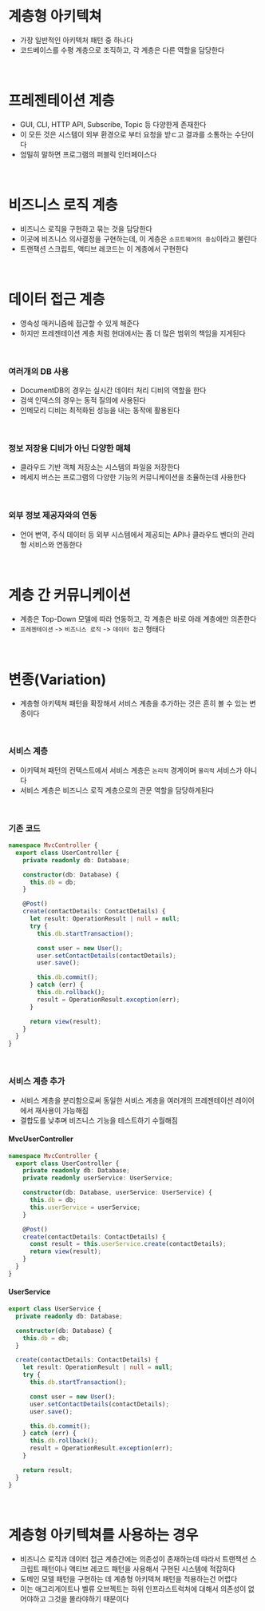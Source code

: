 # 계층형 아키텍쳐

- 가장 일반적인 아키텍처 패턴 중 하나다
- 코드베이스를 수평 계층으로 조직하고, 각 계층은 다른 역할을 담당한다

<br>

# 프레젠테이션 계층

- GUI, CLI, HTTP API, Subscribe, Topic 등 다양한게 존재한다
- 이 모든 것은 시스템이 외부 환경으로 부터 요청을 받ㄷ고 결과를 소통하는 수단이다
- 엄밀히 말하면 프로그램의 퍼블릭 인터페이스다

<br>

# 비즈니스 로직 계층

- 비즈니스 로직을 구현하고 묶는 것을 담당한다
- 이곳에 비즈니스 의사결정을 구현하는데, 이 게층은 `소프트웨어의 중심`이라고 불린다
- 트랜잭션 스크립트, 액티브 레코드는 이 계층에서 구현한다

<br>

# 데이터 접근 계층

- 영속성 매커니즘에 접근할 수 있게 해준다
- 하지만 프레젠테이션 계층 처럼 현대에서는 좀 더 많은 범위의 책임을 지게된다

<br>

### 여러개의 DB 사용

- DocumentDB의 경우는 실시간 데이터 처리 디비의 역할을 한다
- 검색 인덱스의 경우는 동적 질의에 사용된다
- 인메모리 디비는 최적화된 성능을 내는 동작에 활용된다

<br>

### 정보 저장용 디비가 아닌 다양한 매체

- 클라우드 기반 객체 저장소는 시스템의 파일을 저장한다
- 메세지 버스는 프로그램의 다양한 기능의 커뮤니케이션을 조율하는데 사용한다

<br>

### 외부 정보 제공자와의 연동

- 언어 변역, 주식 데이터 등 외부 시스템에서 제공되는 API나 클라우드 벤더의 관리형 서비스와 연동한다

<br>

# 계층 간 커뮤니케이션

- 계층은 Top-Down 모델에 따라 연동하고, 각 계층은 바로 아래 계층에만 의존한다
- `프레젠테이션` -> `비즈니스 로직` -> `데이터 접근` 형태다

<br>

# 변종(Variation)

- 계층형 아키텍쳐 패턴을 확장해서 서비스 계층을 추가하는 것은 흔히 볼 수 있는 변종이다

<br>

### 서비스 계층

- 아키텍쳐 패턴의 컨텍스트에서 서비스 계층은 `논리적` 경계이며 `물리적` 서비스가 아니다
- 서비스 계층은 비즈니스 로직 계층으로의 관문 역할을 담당하게된다

<br>

### 기존 코드

```ts
namespace MvcController {
  export class UserController {
    private readonly db: Database;

    constructor(db: Database) {
      this.db = db;
    }

    @Post()
    create(contactDetails: ContactDetails) {
      let result: OperationResult | null = null;
      try {
        this.db.startTransaction();

        const user = new User();
        user.setContactDetails(contactDetails);
        user.save();

        this.db.commit();
      } catch (err) {
        this.db.rollback();
        result = OperationResult.exception(err);
      }

      return view(result);
    }
  }
}
```

<br>

### 서비스 계층 추가

- 서비스 계층을 분리함으로써 동일한 서비스 계층을 여러개의 프레젠테이션 레이어에서 재사용이 가능해짐
- 결합도를 낮추며 비즈니스 기능을 테스트하기 수월해짐

#### MvcUserController

```ts
namespace MvcController {
  export class UserController {
    private readonly db: Database;
    private readonly userService: UserService;

    constructor(db: Database, userService: UserService) {
      this.db = db;
      this.userService = userService;
    }

    @Post()
    create(contactDetails: ContactDetails) {
      const result = this.userService.create(contactDetails);
      return view(result);
    }
  }
}
```

#### UserService

```ts
export class UserService {
  private readonly db: Database;

  constructor(db: Database) {
    this.db = db;
  }

  create(contactDetails: ContactDetails) {
    let result: OperationResult | null = null;
    try {
      this.db.startTransaction();

      const user = new User();
      user.setContactDetails(contactDetails);
      user.save();

      this.db.commit();
    } catch (err) {
      this.db.rollback();
      result = OperationResult.exception(err);
    }

    return result;
  }
}
```

<br>

# 계층형 아키텍쳐를 사용하는 경우

- 비즈니스 로직과 데이터 접근 계층간에는 의존성이 존재하는데 따라서 트랜잭션 스크립트 패턴이나 액티브 레코드 패턴을 사용해서 구현된 시스템에 적잡하다
- 도메인 모델 패턴을 구현하는 데 계층형 아키텍쳐 패턴을 적용하는건 어렵다
- 이는 애그리게이트나 벨류 오브젝트는 하위 인프라스트럭처에 대해서 의존성이 없어야하고 그것을 몰라야하기 때문이다
